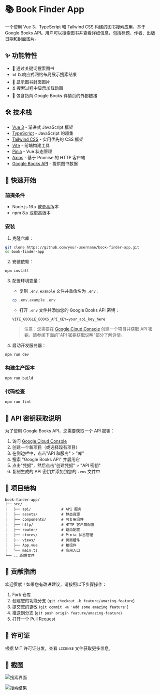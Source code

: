 # 📚 Book Finder App

一个使用 Vue 3、TypeScript 和 Tailwind CSS 构建的图书搜索应用，基于 Google Books API。用户可以搜索图书并查看详细信息，包括标题、作者、出版日期和封面图片。

## ✨ 功能特性

- 📝 通过关键词搜索图书
- 📊 以响应式网格布局展示搜索结果
- 🌄 显示图书封面图片
- ⏳ 搜索过程中显示加载动画
- 🔗 包含指向 Google Books 详情页的外部链接

## 🛠️ 技术栈

- [Vue 3](https://vuejs.org/) - 渐进式 JavaScript 框架
- [TypeScript](https://www.typescriptlang.org/) - JavaScript 的超集
- [Tailwind CSS](https://tailwindcss.com/) - 实用优先的 CSS 框架
- [Vite](https://vitejs.dev/) - 前端构建工具
- [Pinia](https://pinia.vuejs.org/) - Vue 状态管理
- [Axios](https://axios-http.com/) - 基于 Promise 的 HTTP 客户端
- [Google Books API](https://developers.google.com/books) - 提供图书数据

## 🚀 快速开始

### 前提条件

- Node.js 16.x 或更高版本
- npm 8.x 或更高版本

### 安装

1. 克隆仓库：

```sh
git clone https://github.com/your-username/book-finder-app.git
cd book-finder-app
```

2. 安装依赖：

```sh
npm install
```

3. 配置环境变量：

   - 复制 `.env.example` 文件并重命名为 `.env`：
   ```sh
   cp .env.example .env
   ```
   
   - 打开 `.env` 文件并添加您的 Google Books API 密钥：
   ```
   VITE_GOOGLE_BOOKS_API_KEY=your_api_key_here
   ```
   
   > 注意：您需要在 [Google Cloud Console](https://console.cloud.google.com/) 创建一个项目并获取 API 密钥。请参阅下面的"API 密钥获取说明"部分了解详情。

4. 启动开发服务器：

```sh
npm run dev
```

### 构建生产版本

```sh
npm run build
```

### 代码检查

```sh
npm run lint
```

## 🔑 API 密钥获取说明

为了使用 Google Books API，您需要获取一个 API 密钥：

1. 访问 [Google Cloud Console](https://console.cloud.google.com/)
2. 创建一个新项目（或选择现有项目）
3. 在侧边栏中，点击"API 和服务" > "库"
4. 搜索 "Google Books API" 并启用它
5. 点击"凭据"，然后点击"创建凭据" > "API 密钥"
6. 复制生成的 API 密钥并添加到您的 `.env` 文件中


## 📝 项目结构

```
book-finder-app/
├── src/
│   ├── api/              # API 服务
│   ├── assets/           # 静态资源
│   ├── components/       # 可复用组件
│   ├── http/             # HTTP 客户端配置
│   ├── router/           # 路由配置
│   ├── stores/           # Pinia 状态管理
│   ├── views/            # 页面组件
│   ├── App.vue           # 根组件
│   └── main.ts           # 应用入口
└── ...配置文件
```

## 🤝 贡献指南

欢迎贡献！如果您有改进建议，请按照以下步骤操作：

1. Fork 仓库
2. 创建您的功能分支 (`git checkout -b feature/amazing-feature`)
3. 提交您的更改 (`git commit -m 'Add some amazing feature'`)
4. 推送到分支 (`git push origin feature/amazing-feature`)
5. 打开一个 Pull Request

## 📄 许可证

根据 MIT 许可证分发。查看 `LICENSE` 文件获取更多信息。

## 📸 截图

![搜索界面](https://images-xxueyu.oss-cn-shanghai.aliyuncs.com/image-20250422131333247.png)

![搜索结果](https://images-xxueyu.oss-cn-shanghai.aliyuncs.com/image-20250422131359401.png)
